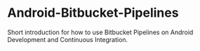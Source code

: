 # Android-Bitbucket-Pipelines
Short introduction for how to use Bitbucket Pipelines on Android Development and Continuous Integration.
